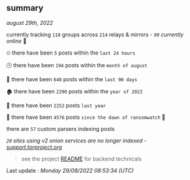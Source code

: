 
## summary
_august 29th, 2022_

currently tracking `118` groups across `214` relays & mirrors - _`90` currently online_ 📡

⏲ there have been `5` posts within the `last 24 hours`

🕓 there have been `194` posts within the `month of august`

📅 there have been `640` posts within the `last 90 days`

🏚 there have been `2290` posts within the `year of 2022`

🚀 there have been `2252` posts `last year`

🦕 there have been `4576` posts `since the dawn of ransomwatch` 🐣

there are `57` custom parsers indexing posts

_`20` sites using v2 onion services are no longer indexed - [support.torproject.org](https://support.torproject.org/onionservices/v2-deprecation/)_

> see the project [README](https://github.com/jmousqueton/ransomwatch#readme) for backend technicals



Last update : _Monday 29/08/2022 08:53:34 (UTC)_

